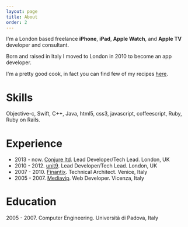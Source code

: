 ```yaml
---
layout: page
title: About
order: 2
---
```


I'm a London based freelance <b>iPhone</b>, <b>iPad</b>, <b>Apple Watch</b>, and <b>Apple TV</b> developer and consultant.

Born and raised in Italy I moved to London in 2010 to become an app developer.

I'm a pretty good cook, in fact you can find few of my recipes <a href="http://filippotosetto.com/feedmenow/" target="_blank">here</a>.

# Skills
Objective-c, Swift, C++, Java, html5, css3, javascript, coffeescript, Ruby, Ruby on Rails.

# Experience
- 2013 - now. <a href="http://conjure.co.uk" target="_blank">Conjure ltd</a>. Lead Developer/Tech Lead. London, UK
- 2010 - 2012. <a href="http://unit9.com" target="_blank">unit9</a>. Lead Developer/Tech Lead. London, UK
- 2007 - 2010. <a href="http://finantix.com" target="_blank">Finantix</a>. Technical Architect. Venice, Italy
- 2005 - 2007. <a href="http://mediavip.it" target="_blank">Mediavip</a>. Web Developer. Vicenza, Italy

# Education
2005 - 2007. Computer Engineering. Università di Padova, Italy
